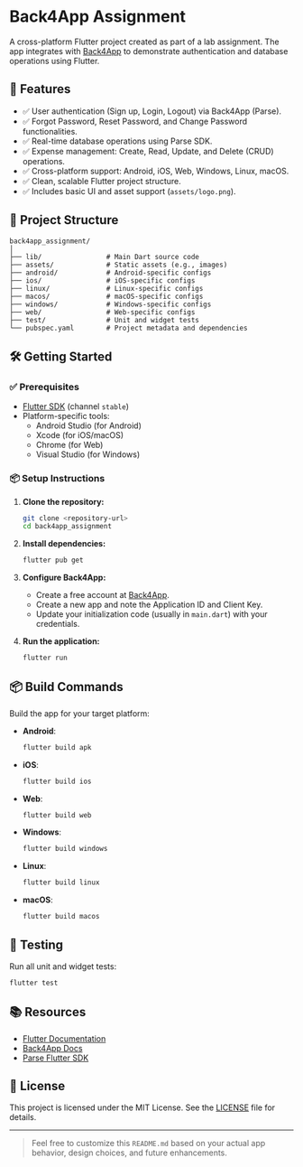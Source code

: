 # Back4App Assignment

A cross-platform Flutter project created as part of a lab assignment. The app integrates with [Back4App](https://www.back4app.com/) to demonstrate authentication and database operations using Flutter.

## 🚀 Features

- ✅ User authentication (Sign up, Login, Logout) via Back4App (Parse).
- ✅ Forgot Password, Reset Password, and Change Password functionalities.
- ✅ Real-time database operations using Parse SDK.
- ✅ Expense management: Create, Read, Update, and Delete (CRUD) operations.
- ✅ Cross-platform support: Android, iOS, Web, Windows, Linux, macOS.
- ✅ Clean, scalable Flutter project structure.
- ✅ Includes basic UI and asset support (`assets/logo.png`).

## 📁 Project Structure

```
back4app_assignment/
│
├── lib/                # Main Dart source code
├── assets/             # Static assets (e.g., images)
├── android/            # Android-specific configs
├── ios/                # iOS-specific configs
├── linux/              # Linux-specific configs
├── macos/              # macOS-specific configs
├── windows/            # Windows-specific configs
├── web/                # Web-specific configs
├── test/               # Unit and widget tests
└── pubspec.yaml        # Project metadata and dependencies
```

## 🛠️ Getting Started

### ✅ Prerequisites

- [Flutter SDK](https://docs.flutter.dev/get-started/install) (channel `stable`)
- Platform-specific tools:
  - Android Studio (for Android)
  - Xcode (for iOS/macOS)
  - Chrome (for Web)
  - Visual Studio (for Windows)

### 📦 Setup Instructions

1. **Clone the repository:**

   ```bash
   git clone <repository-url>
   cd back4app_assignment
   ```

2. **Install dependencies:**

   ```bash
   flutter pub get
   ```

3. **Configure Back4App:**

   - Create a free account at [Back4App](https://www.back4app.com/).
   - Create a new app and note the Application ID and Client Key.
   - Update your initialization code (usually in `main.dart`) with your credentials.

4. **Run the application:**

   ```bash
   flutter run
   ```

## 📦 Build Commands

Build the app for your target platform:

- **Android**:
  ```bash
  flutter build apk
  ```
- **iOS**:
  ```bash
  flutter build ios
  ```
- **Web**:
  ```bash
  flutter build web
  ```
- **Windows**:
  ```bash
  flutter build windows
  ```
- **Linux**:
  ```bash
  flutter build linux
  ```
- **macOS**:
  ```bash
  flutter build macos
  ```

## 🧪 Testing

Run all unit and widget tests:

```bash
flutter test
```

## 📚 Resources

- [Flutter Documentation](https://docs.flutter.dev/)
- [Back4App Docs](https://www.back4app.com/docs)
- [Parse Flutter SDK](https://docs.parseplatform.org/flutter/guide/)

## 📄 License

This project is licensed under the MIT License. See the [LICENSE](LICENSE) file for details.

---

> Feel free to customize this `README.md` based on your actual app behavior, design choices, and future enhancements.
